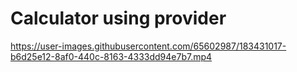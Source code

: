 # Calculator using provider


https://user-images.githubusercontent.com/65602987/183431017-b6d25e12-8af0-440c-8163-4333dd94e7b7.mp4


